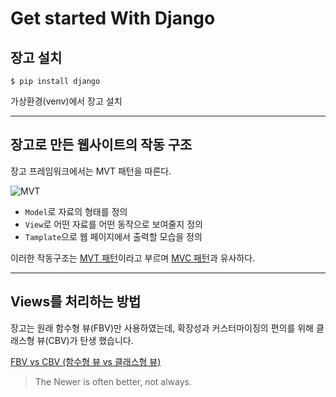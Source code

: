 # Get started With Django

## 장고 설치
```shell
$ pip install django
```
가상환경(venv)에서 장고 설치

---
## 장고로 만든 웹사이트의 작동 구조
장고 프레임워크에서는 MVT 패턴을 따른다.

![MVT](https://img1.daumcdn.net/thumb/R1280x0/?scode=mtistory2&fname=https%3A%2F%2Fblog.kakaocdn.net%2Fdn%2FpdQ3m%2FbtqwhTpC3gU%2FvXB2IGfXViX7cGFQgXjlR1%2Fimg.png)

 - `Model`로 자료의 형태를 정의
 - `View`로 어떤 자료를 어떤 동작으로 보여줄지 정의
 - `Tamplate`으로 웹 페이지에서 출력할 모습을 정의

이러한 작동구조는 [MVT 패턴](https://butter-shower.tistory.com/49)이라고 부르며 [MVC 패턴](https://velog.io/@seongwon97/MVC-%ED%8C%A8%ED%84%B4%EC%9D%B4%EB%9E%80)과 유사하다.

---
## Views를 처리하는 방법

장고는 원래 함수형 뷰(FBV)만 사용하였는데,
확장성과 커스터마이징의 편의를 위해 클래스형 뷰(CBV)가 탄생 했습니다.

[FBV vs CBV (함수형 뷰 vs 클래스형 뷰)](https://leffept.tistory.com/318)

>The Newer is often better, not always.

